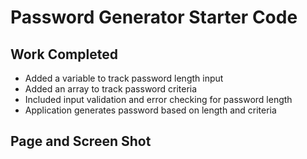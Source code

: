 # Password Generator Starter Code

## Work Completed
* Added a variable to track password length input
* Added an array to track password criteria
* Included input validation and error checking for password length
* Application generates password based on length and criteria

## Page and Screen Shot
